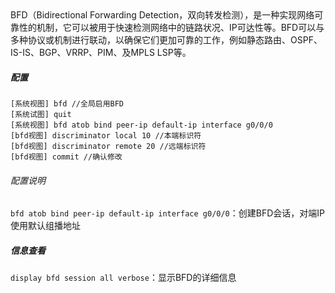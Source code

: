 <!--markdown-->BFD（Bidirectional Forwarding Detection，双向转发检测），是一种实现网络可靠性的机制，它可以被用于快速检测网络中的链路状况、IP可达性等。BFD可以与多种协议或机制进行联动，以确保它们更加可靠的工作，例如静态路由、OSPF、IS-IS、BGP、VRRP、PIM、及MPLS LSP等。

##### 配置
```
[系统视图] bfd //全局启用BFD
[系统试图] quit
[系统视图] bfd atob bind peer-ip default-ip interface g0/0/0
[bfd视图] discriminator local 10 //本端标识符
[bfd视图] discriminator remote 20 //远端标识符
[bfd视图] commit //确认修改

```
###### 配置说明
`bfd atob bind peer-ip default-ip interface g0/0/0`：创建BFD会话，对端IP使用默认组播地址
##### 信息查看
`display bfd session all verbose`：显示BFD的详细信息	